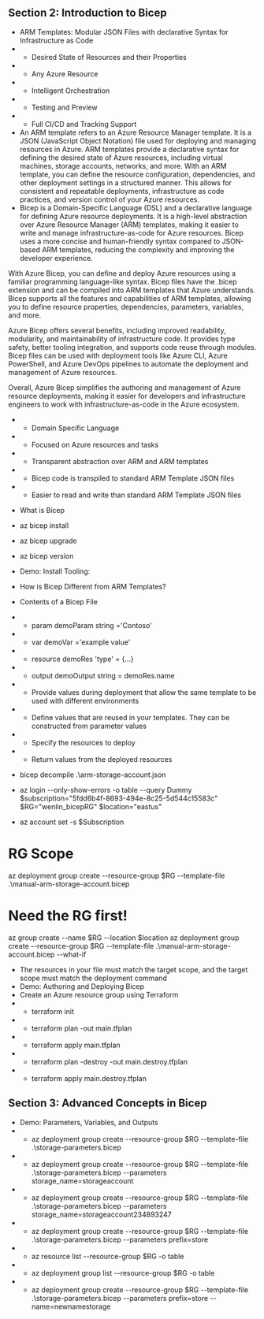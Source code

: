 ## Section 2: Introduction to Bicep
* ARM Templates: Modular JSON Files with declarative Syntax for Infrastructure as Code
* * Desired State of Resources and their Properties
* * Any Azure Resource
* * Intelligent Orchestration
* * Testing and Preview
* * Full CI/CD and Tracking Support
* An ARM template refers to an Azure Resource Manager template. It is a JSON (JavaScript Object Notation) file used for deploying and managing resources in Azure. ARM templates provide a declarative syntax for defining the desired state of Azure resources, including virtual machines, storage accounts, networks, and more. With an ARM template, you can define the resource configuration, dependencies, and other deployment settings in a structured manner. This allows for consistent and repeatable deployments, infrastructure as code practices, and version control of your Azure resources.
* Bicep is a Domain-Specific Language (DSL) and a declarative language for defining Azure resource deployments. It is a high-level abstraction over Azure Resource Manager (ARM) templates, making it easier to write and manage infrastructure-as-code for Azure resources. Bicep uses a more concise and human-friendly syntax compared to JSON-based ARM templates, reducing the complexity and improving the developer experience.

With Azure Bicep, you can define and deploy Azure resources using a familiar programming language-like syntax. Bicep files have the .bicep extension and can be compiled into ARM templates that Azure understands. Bicep supports all the features and capabilities of ARM templates, allowing you to define resource properties, dependencies, parameters, variables, and more.

Azure Bicep offers several benefits, including improved readability, modularity, and maintainability of infrastructure code. It provides type safety, better tooling integration, and supports code reuse through modules. Bicep files can be used with deployment tools like Azure CLI, Azure PowerShell, and Azure DevOps pipelines to automate the deployment and management of Azure resources.

Overall, Azure Bicep simplifies the authoring and management of Azure resource deployments, making it easier for developers and infrastructure engineers to work with infrastructure-as-code in the Azure ecosystem.
* * Domain Specific Language
* * Focused on Azure resources and tasks
* * Transparent abstraction over ARM and ARM templates
* * Bicep code is transpiled to standard ARM Template JSON files
* * Easier to read and write than standard ARM Template JSON files
* What is Bicep
* az bicep install
* az bicep upgrade
* az bicep version
* Demo: Install Tooling:
* How is Bicep Different from ARM Templates?
* Contents of a Bicep File
* * param demoParam string ='Contoso'
* * var demoVar ='example value'
* * resource demoRes 'type' = {...}
* * output demoOutput string = demoRes.name

* * Provide values during deployment that allow the same template to be used with different environments
* * Define values that are reused in your templates. They can be constructed from parameter values
* * Specify the resources to deploy
* * Return values from the deployed resources
* bicep decompile .\arm-storage-account.json 
* az login --only-show-errors -o table --query Dummy
$subscription="5fdd6b4f-8693-494e-8c25-5d544c15583c"
$RG="wenlin_bicepRG"
$location="eastus"
* az account set -s $Subscription
# RG Scope
az deployment group create --resource-group $RG --template-file .\manual-arm-storage-account.bicep
# Need the RG first!
az group create --name $RG --location $location
az deployment group create --resource-group $RG --template-file .\manual-arm-storage-account.bicep --what-if
* The resources in your file must match the target scope, and the target scope must match the deployment command
* Demo: Authoring and Deploying Bicep
* Create an Azure resource group using Terraform
* * terraform init
* * terraform plan -out main.tfplan
* * terraform apply main.tfplan
* * terraform plan -destroy -out main.destroy.tfplan
* * terraform apply main.destroy.tfplan
## Section 3: Advanced Concepts in Bicep
* Demo: Parameters, Variables, and Outputs
* * az deployment group create --resource-group $RG --template-file .\storage-parameters.bicep
* * az deployment group create --resource-group $RG --template-file .\storage-parameters.bicep --parameters storage_name=storageaccount
* * az deployment group create --resource-group $RG --template-file .\storage-parameters.bicep --parameters storage_name=storageaccount234893247
* * az deployment group create --resource-group $RG --template-file .\storage-parameters.bicep --parameters prefix=store
* * az resource list --resource-group $RG -o table
* * az deployment group list --resource-group $RG -o table
* * az deployment group create --resource-group $RG --template-file .\storage-parameters.bicep --parameters prefix=store --name=newnamestorage